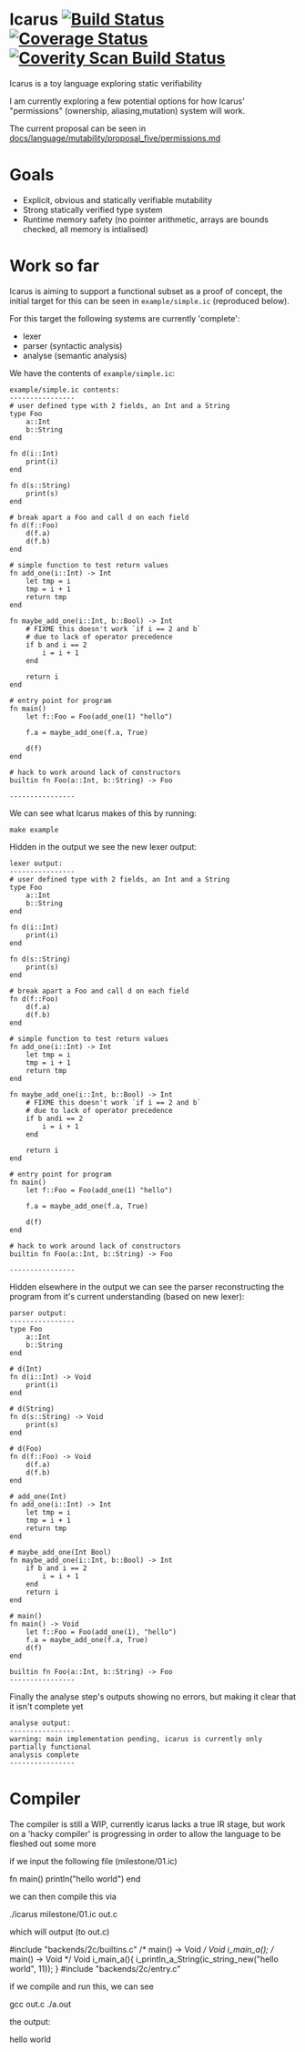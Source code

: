 # Icarus [![Build Status](https://travis-ci.org/mkfifo/icarus.svg?branch=master)](https://travis-ci.org/mkfifo/icarus) [![Coverage Status](https://coveralls.io/repos/mkfifo/icarus/badge.svg?branch=master)](https://coveralls.io/r/mkfifo/icarus?branch=master) <a href="https://scan.coverity.com/projects/4854"> <img alt="Coverity Scan Build Status" src="https://scan.coverity.com/projects/4854/badge.svg"/> </a>

Icarus is a toy language exploring static verifiability

I am currently exploring a few potential options for how Icarus' "permissions" (ownership, aliasing,mutation) system will work.

The current proposal can be seen in [docs/language/mutability/proposal_five/permissions.md](https://github.com/mkfifo/icarus/blob/master/docs/language/mutability/proposal_five/permissions.md)

Goals
=====

* Explicit, obvious and statically verifiable mutability
* Strong statically verified type system
* Runtime memory safety (no pointer arithmetic, arrays are bounds checked, all memory is intialised)

Work so far
===========

Icarus is aiming to support a functional subset as a proof of concept,
the initial target for this can be seen in `example/simple.ic` (reproduced below).

For this target the following systems are currently 'complete':

* lexer
* parser (syntactic analysis)
* analyse (semantic analysis)


We have the contents of `example/simple.ic`:

    example/simple.ic contents:
    ----------------
    # user defined type with 2 fields, an Int and a String
    type Foo
        a::Int
        b::String
    end

    fn d(i::Int)
        print(i)
    end

    fn d(s::String)
        print(s)
    end

    # break apart a Foo and call d on each field
    fn d(f::Foo)
        d(f.a)
        d(f.b)
    end

    # simple function to test return values
    fn add_one(i::Int) -> Int
        let tmp = i
        tmp = i + 1
        return tmp
    end

    fn maybe_add_one(i::Int, b::Bool) -> Int
        # FIXME this doesn't work `if i == 2 and b`
        # due to lack of operator precedence
        if b and i == 2
            i = i + 1
        end

        return i
    end

    # entry point for program
    fn main()
        let f::Foo = Foo(add_one(1) "hello")

        f.a = maybe_add_one(f.a, True)

        d(f)
    end

    # hack to work around lack of constructors
    builtin fn Foo(a::Int, b::String) -> Foo

    ----------------



We can see what Icarus makes of this by running:

    make example

Hidden in the output we see the new lexer output:

    lexer output:
    ----------------
    # user defined type with 2 fields, an Int and a String
    type Foo
        a::Int
        b::String
    end

    fn d(i::Int)
        print(i)
    end

    fn d(s::String)
        print(s)
    end

    # break apart a Foo and call d on each field
    fn d(f::Foo)
        d(f.a)
        d(f.b)
    end

    # simple function to test return values
    fn add_one(i::Int) -> Int
        let tmp = i
        tmp = i + 1
        return tmp
    end

    fn maybe_add_one(i::Int, b::Bool) -> Int
        # FIXME this doesn't work `if i == 2 and b`
        # due to lack of operator precedence
        if b andi == 2
            i = i + 1
        end

        return i
    end

    # entry point for program
    fn main()
        let f::Foo = Foo(add_one(1) "hello")

        f.a = maybe_add_one(f.a, True)

        d(f)
    end

    # hack to work around lack of constructors
    builtin fn Foo(a::Int, b::String) -> Foo

    ----------------


Hidden elsewhere in the output we can see the parser reconstructing the program from it's current understanding (based on new lexer):

    parser output:
    ----------------
    type Foo
        a::Int
        b::String
    end

    # d(Int)
    fn d(i::Int) -> Void
        print(i)
    end

    # d(String)
    fn d(s::String) -> Void
        print(s)
    end

    # d(Foo)
    fn d(f::Foo) -> Void
        d(f.a)
        d(f.b)
    end

    # add_one(Int)
    fn add_one(i::Int) -> Int
        let tmp = i
        tmp = i + 1
        return tmp
    end

    # maybe_add_one(Int Bool)
    fn maybe_add_one(i::Int, b::Bool) -> Int
        if b and i == 2
            i = i + 1
        end
        return i
    end

    # main()
    fn main() -> Void
        let f::Foo = Foo(add_one(1), "hello")
        f.a = maybe_add_one(f.a, True)
        d(f)
    end

    builtin fn Foo(a::Int, b::String) -> Foo
    ----------------

Finally the analyse step's outputs showing no errors, but making it clear that it isn't complete yet

    analyse output:
    ----------------
    warning: main implementation pending, icarus is currently only partially functional
    analysis complete
    ----------------


Compiler
========

The compiler is still a WIP, currently icarus lacks a true IR stage, but work on a 'hacky compiler' is progressing in order
to allow the language to be fleshed out some more

if we input the following file (milestone/01.ic)

  fn main()
    println("hello world")
  end

we can then compile this via

  ./icarus milestone/01.ic out.c

which will output (to out.c)

  #include "backends/2c/builtins.c"
  /* main() -> Void */
  Void i_main_a();
  /* main() -> Void */
  Void i_main_a(){
  i_println_a_String(ic_string_new("hello world", 11));
  }
  #include "backends/2c/entry.c"

if we compile and run this, we can see

  gcc out.c
  ./a.out

the output:

  hello world

